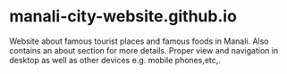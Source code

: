 # manali-city-website.github.io
Website about famous tourist places and famous foods in Manali.
Also contains an about section for more details.
Proper view and navigation in desktop as well as other devices e.g. mobile phones,etc,.
